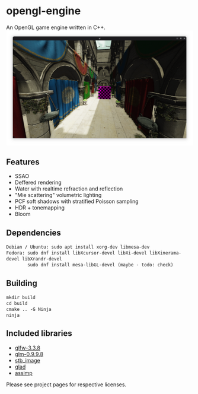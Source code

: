 # opengl-engine
An OpenGL game engine written in C++.
![Sponza demo scene](screenshots/sponza.png)

## Features
* SSAO
* Deffered rendering
* Water with realtime refraction and reflection
* "Mie scattering" volumetric lighting
* PCF soft shadows with stratified Poisson sampling
* HDR + tonemapping
* Bloom

## Dependencies
```
Debian / Ubuntu: sudo apt install xorg-dev libmesa-dev
Fedora: sudo dnf install libXcursor-devel libXi-devel libXinerama-devel libXrandr-devel
        sudo dnf install mesa-libGL-devel (maybe - todo: check)
```

## Building
```
mkdir build
cd build
cmake .. -G Ninja
ninja
```

## Included libraries
* [glfw-3.3.8](https://github.com/glfw/glfw)
* [glm-0.9.9.8](https://github.com/g-truc/glm)
* [stb_image](https://github.com/nothings/stb/blob/master/stb_image.h)
* [glad](https://glad.dav1d.de/)
* [assimp](https://github.com/assimp/assimp)
  
Please see project pages for respective licenses.
